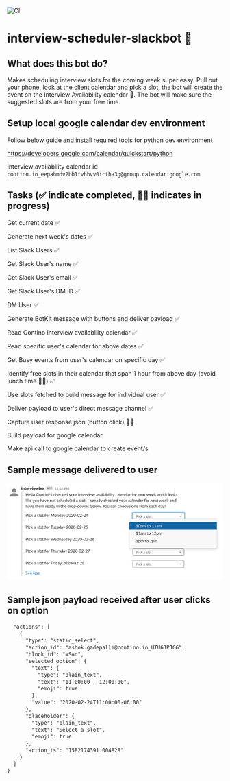 ![CI](https://github.com/contino/interview-scheduler-slackbot/workflows/CI/badge.svg)
# interview-scheduler-slackbot 🤖

## What does this bot do?

Makes scheduling interview slots for the coming week super easy. Pull out your phone, look at the client calendar and pick a slot, the bot will create the event on the Interview Availability calendar 🤯. The bot will make sure the suggested slots are from your free time.

## Setup local google calendar dev environment

Follow below guide and install required tools for python dev environment

https://developers.google.com/calendar/quickstart/python

Interview availability calendar id
`contino.io_eepahmdv2bb1tvhbvv0ictha3g@group.calendar.google.com`

## Tasks (✅ indicate completed, 👩‍💻 indicates in progress)

Get current date ✅

Generate next week's dates ✅

List Slack Users ✅

Get Slack User's name ✅

Get Slack User's email ✅

Get Slack User's DM ID ✅

DM User ✅

Generate BotKit message with buttons and deliver payload ✅

Read Contino interview availability calendar ✅

Read specific user's calendar for above dates ✅

Get Busy events from user's calendar on specific day ✅

Identify free slots in their calendar that span 1 hour from above day (avoid lunch time 👩‍💻) ✅

Use slots fetched to build message for individual user ✅

Deliver payload to user's direct message channel ✅

Capture user response json (button click) 👩‍💻

Build payload for google calendar

Make api call to google calendar to create event/s

## Sample message delivered to user

![screen capture](./images/interviewbot.png)

## Sample json payload received after user clicks on option

```
  "actions": [
    {
      "type": "static_select",
      "action_id": "ashok.gadepalli@contino.io_UTU6JPJG6",
      "block_id": "=S=o",
      "selected_option": {
        "text": {
          "type": "plain_text",
          "text": "11:00:00 - 12:00:00",
          "emoji": true
        },
        "value": "2020-02-24T11:00:00-06:00"
      },
      "placeholder": {
        "type": "plain_text",
        "text": "Select a slot",
        "emoji": true
      },
      "action_ts": "1582174391.004828"
    }
  ]
}
```
